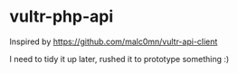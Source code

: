 # vultr-php-api
 
Inspired by https://github.com/malc0mn/vultr-api-client

I need to tidy it up later, rushed it to prototype something :)
